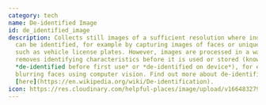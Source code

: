 ```yaml
---
category: tech
name: De-identified Image
id: de_identified_image
description: Collects still images of a sufficient resolution where individuals
  can be identified, for example by capturing images of faces or unique numbers
  such as vehicle license plates. However, images are processed in a way that
  removes identifying characteristics before it is used or stored (known as
  *de-identified before first use* or *de-identified on device*), for example by
  blurring faces using computer vision. Find out more about de-identification
  [here](https://en.wikipedia.org/wiki/De-identification).
icon: https://res.cloudinary.com/helpful-places/image/upload/v1664832798/dtpr-icons/tech/blue/image_ashhv9.svg
---
```

